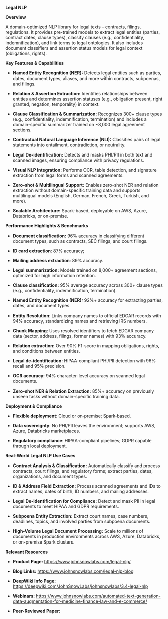 **Legal NLP**

**Overview**

A domain-optimized NLP library for legal texts – contracts, filings,
regulations. It provides pre-trained models to extract legal entities
(parties, contract dates, clause types), classify clauses (e.g.,
confidentiality, indemnification), and link terms to legal ontologies.
It also includes document classifiers and assertion status models for
legal context (obligations, rights).

**Key Features & Capabilities**

- **Named Entity Recognition (NER):** Detects legal entities such as
  parties, dates, document types, aliases, and more within contracts,
  subpoenas, and filings.

- **Relation & Assertion Extraction:** Identifies relationships between
  entities and determines assertion statuses (e.g., obligation present,
  right granted, negation, temporality) in context.

- **Clause Classification & Summarization:** Recognizes 300+ clause
  types (e.g., confidentiality, indemnification, termination) and
  includes a domain-specific summarizer trained on ~8,000 legal
  agreement sections.

- **Contractual Natural Language Inference (NLI):** Classifies pairs of
  legal statements into entailment, contradiction, or neutrality.

- **Legal De-identification:** Detects and masks PHI/PII in both text
  and scanned images, ensuring compliance with privacy regulations.

- **Visual NLP Integration:** Performs OCR, table detection, and
  signature extraction from legal forms and scanned agreements.

- **Zero-shot & Multilingual Support:** Enables zero-shot NER and
  relation extraction without domain-specific training data and supports
  multilingual models (English, German, French, Greek, Turkish, and
  more).

- **Scalable Architecture:** Spark-based, deployable on AWS, Azure,
  Databricks, or on-premise.

**Performance Highlights & Benchmarks**

- **Document classification:** 96% accuracy in classifying different
  document types, such as contracts, SEC filings, and court filings.

- **ID card extraction**: 87% accuracy;

- **Mailing address extraction**: 89% accuracy.

- **Legal summarization:** Models trained on 8,000+ agreement sections,
  optimized for high information retention.

- **Clause classification:** 95% average accuracy across 300+ clause
  types (e.g., confidentiality, indemnification, termination).

- **Named Entity Recognition (NER):** 92%+ accuracy for extracting
  parties, dates, and document types.

- **Entity Resolution**: Links company names to official EDGAR records
  with 94% accuracy, standardizing names and retrieving IRS numbers.

- **Chunk Mapping**: Uses resolved identifiers to fetch EDGAR company
  data (sector, address, filings, former names) with 93% accuracy.

- **Relation extraction:** Over 90% F1-score in mapping obligations,
  rights, and conditions between entities.

- **Legal de-identification:** HIPAA-compliant PHI/PII detection with
  96% recall and 95% precision.

- **OCR accuracy:** 94% character-level accuracy on scanned legal
  documents.

- **Zero-shot NER & Relation Extraction:** 85%+ accuracy on previously
  unseen tasks without domain-specific training data.

**Deployment & Compliance**

- **Flexible deployment**: Cloud or on‑premise; Spark‑based.

- **Data sovereignty**: No PHI/PII leaves the environment; supports AWS,
  Azure, Databricks marketplaces.

- **Regulatory compliance**: HIPAA‑compliant pipelines; GDPR capable
  through local deployment.

**Real-World Legal NLP Use Cases**

- **Contract Analysis & Classification:** Automatically classify and
  process contracts, court filings, and regulatory forms; extract
  parties, dates, organizations, and document types.

- **ID & Address Field Extraction:** Process scanned agreements and IDs
  to extract names, dates of birth, ID numbers, and mailing addresses.

- **Legal De-identification for Compliance:** Detect and mask PII in
  legal documents to meet HIPAA and GDPR requirements.

- **Subpoena Entity Extraction:** Extract court names, case numbers,
  deadlines, topics, and involved parties from subpoena documents.

- **High-Volume Legal Document Processing:** Scale to millions of
  documents in production environments across AWS, Azure, Databricks, or
  on-premise Spark clusters.

**Relevant Resources**

- **Product Page:** <https://www.johnsnowlabs.com/legal-nlp/>

- **Blog Links:** <https://www.johnsnowlabs.com/legal-nlp-blog>

- **DeepWiki Info Page:**
  <https://deepwiki.com/JohnSnowLabs/johnsnowlabs/3.4-legal-nlp>

- **Webinars:**
  [<u>https://www.johnsnowlabs.com/automated-text-generation-data-augmentation-for-medicine-finance-law-and-e-commerce/</u>](https://www.johnsnowlabs.com/automated-text-generation-data-augmentation-for-medicine-finance-law-and-e-commerce/)

- **Peer-Reviewed Paper:**
